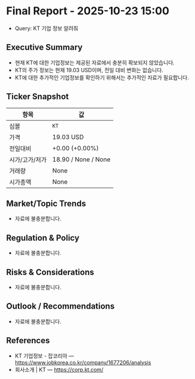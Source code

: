 # Final Report - 2025-10-23 15:00
- Query: KT 기업 정보 알려줘

## Executive Summary
- 현재 KT에 대한 기업정보는 제공된 자료에서 충분히 확보되지 않았습니다.
- KT의 주가 정보는 현재 19.03 USD이며, 전일 대비 변화는 없습니다.
- KT에 대한 추가적인 기업정보를 확인하기 위해서는 추가적인 자료가 필요합니다.

## Ticker Snapshot
| 항목 | 값 |
|---|---|
| 심볼 | `KT` |
| 가격 | 19.03 USD |
| 전일대비 | +0.00 (+0.00%) |
| 시가/고가/저가 | 18.90 / None / None |
| 거래량 | None |
| 시가총액 | None |

## Market/Topic Trends
- 자료에 불충분합니다.

## Regulation & Policy
- 자료에 불충분합니다.

## Risks & Considerations
- 자료에 불충분합니다.

## Outlook / Recommendations
- 자료에 불충분합니다.

## References
- KT 기업정보 - 잡코리아 — https://www.jobkorea.co.kr/company/1677206/analysis
- 회사소개 | KT — https://corp.kt.com/